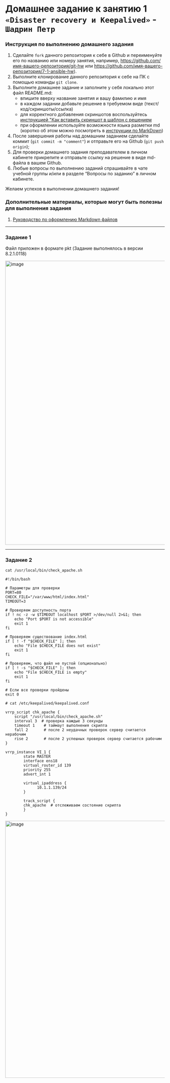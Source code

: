# Домашнее задание к занятию 1 `«Disaster recovery и Keepalived»` - `Шадрин Петр`


### Инструкция по выполнению домашнего задания

   1. Сделайте `fork` данного репозитория к себе в Github и переименуйте его по названию или номеру занятия, например, https://github.com/имя-вашего-репозитория/git-hw или  https://github.com/имя-вашего-репозитория/7-1-ansible-hw).
   2. Выполните клонирование данного репозитория к себе на ПК с помощью команды `git clone`.
   3. Выполните домашнее задание и заполните у себя локально этот файл README.md:
      - впишите вверху название занятия и вашу фамилию и имя
      - в каждом задании добавьте решение в требуемом виде (текст/код/скриншоты/ссылка)
      - для корректного добавления скриншотов воспользуйтесь [инструкцией "Как вставить скриншот в шаблон с решением](https://github.com/netology-code/sys-pattern-homework/blob/main/screen-instruction.md)
      - при оформлении используйте возможности языка разметки md (коротко об этом можно посмотреть в [инструкции  по MarkDown](https://github.com/netology-code/sys-pattern-homework/blob/main/md-instruction.md))
   4. После завершения работы над домашним заданием сделайте коммит (`git commit -m "comment"`) и отправьте его на Github (`git push origin`);
   5. Для проверки домашнего задания преподавателем в личном кабинете прикрепите и отправьте ссылку на решение в виде md-файла в вашем Github.
   6. Любые вопросы по выполнению заданий спрашивайте в чате учебной группы и/или в разделе “Вопросы по заданию” в личном кабинете.
   
Желаем успехов в выполнении домашнего задания! 
   
### Дополнительные материалы, которые могут быть полезны для выполнения задания

1. [Руководство по оформлению Markdown файлов](https://gist.github.com/Jekins/2bf2d0638163f1294637#Code)

---

### Задание 1

Файл приложен в формате pkt (Задание выполнялось в версии 8.2.1.0118)

<img width="1768" height="897" alt="image" src="https://github.com/user-attachments/assets/5e42e535-ef5a-4393-b72d-fa3a99b2d7e6" />

---

### Задание 2

```
cat /usr/local/bin/check_apache.sh

#!/bin/bash

# Параметры для проверки
PORT=80
CHECK_FILE="/var/www/html/index.html"
TIMEOUT=3

# Проверяем доступность порта
if ! nc -z -w $TIMEOUT localhost $PORT >/dev/null 2>&1; then
    echo "Port $PORT is not accessible"
    exit 1
fi

# Проверяем существование index.html
if [ ! -f "$CHECK_FILE" ]; then
    echo "File $CHECK_FILE does not exist"
    exit 1
fi

# Проверяем, что файл не пустой (опционально)
if [ ! -s "$CHECK_FILE" ]; then
    echo "File $CHECK_FILE is empty"
    exit 1
fi

# Если все проверки пройдены
exit 0
```


```
# cat /etc/keepalived/keepalived.conf

vrrp_script chk_apache {
    script "/usr/local/bin/check_apache.sh"
    interval 3  # проверка каждые 3 секунды
    timeout 1    # таймаут выполнения скрипта
    fall 2       # после 2 неудачных проверок сервер считается нерабочим
    rise 2       # после 2 успешных проверок сервер считается рабочим
}

vrrp_instance VI_1 {
        state MASTER
        interface ens18
        virtual_router_id 139
        priority 255
        advert_int 1

        virtual_ipaddress {
              10.1.1.139/24
        }

        track_script {
        chk_apache  # отслеживаем состояние скрипта
        }
}
```

<img width="1585" height="812" alt="image" src="https://github.com/user-attachments/assets/da59c6b1-bd0c-40dc-8d86-5ae2f1f3d29c" />

